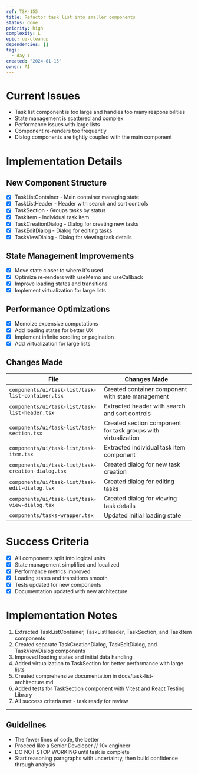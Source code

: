 ```yaml
---
ref: TSK-155
title: Refactor task list into smaller components
status: done
priority: high
complexity: L
epic: ui-cleanup
dependencies: []
tags:
  - day 1
created: "2024-01-15"
owner: AI
---
```


# Current Issues

- Task list component is too large and handles too many responsibilities
- State management is scattered and complex
- Performance issues with large lists
- Component re-renders too frequently
- Dialog components are tightly coupled with the main component

# Implementation Details

## New Component Structure

- [x] TaskListContainer - Main container managing state
- [x] TaskListHeader - Header with search and sort controls
- [x] TaskSection - Groups tasks by status
- [x] TaskItem - Individual task item
- [x] TaskCreationDialog - Dialog for creating new tasks
- [x] TaskEditDialog - Dialog for editing tasks
- [x] TaskViewDialog - Dialog for viewing task details

## State Management Improvements

- [x] Move state closer to where it's used
- [x] Optimize re-renders with useMemo and useCallback
- [x] Improve loading states and transitions
- [x] Implement virtualization for large lists

## Performance Optimizations

- [x] Memoize expensive computations
- [x] Add loading states for better UX
- [x] Implement infinite scrolling or pagination
- [x] Add virtualization for large lists

## Changes Made

| File                                               | Changes Made                                                  |
| -------------------------------------------------- | ------------------------------------------------------------- |
| `components/ui/task-list/task-list-container.tsx`  | Created container component with state management             |
| `components/ui/task-list/task-list-header.tsx`     | Extracted header with search and sort controls                |
| `components/ui/task-list/task-section.tsx`         | Created section component for task groups with virtualization |
| `components/ui/task-list/task-item.tsx`            | Extracted individual task item component                      |
| `components/ui/task-list/task-creation-dialog.tsx` | Created dialog for new task creation                          |
| `components/ui/task-list/task-edit-dialog.tsx`     | Created dialog for editing tasks                              |
| `components/ui/task-list/task-view-dialog.tsx`     | Created dialog for viewing task details                       |
| `components/tasks-wrapper.tsx`                     | Updated initial loading state                                 |

# Success Criteria

- [x] All components split into logical units
- [x] State management simplified and localized
- [x] Performance metrics improved
- [x] Loading states and transitions smooth
- [x] Tests updated for new components
- [x] Documentation updated with new architecture

# Implementation Notes

1. Extracted TaskListContainer, TaskListHeader, TaskSection, and TaskItem components
2. Created separate TaskCreationDialog, TaskEditDialog, and TaskViewDialog components
3. Improved loading states and initial data handling
4. Added virtualization to TaskSection for better performance with large lists
5. Created comprehensive documentation in docs/task-list-architecture.md
6. Added tests for TaskSection component with Vitest and React Testing Library
7. All success criteria met - task ready for review

---

## Guidelines

- The fewer lines of code, the better
- Proceed like a Senior Developer // 10x engineer
- DO NOT STOP WORKING until task is complete
- Start reasoning paragraphs with uncertainty, then build confidence through analysis
